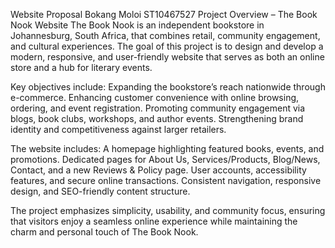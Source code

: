 Website Proposal
Bokang Moloi ST10467527
Project Overview – The Book Nook Website
The Book Nook is an independent bookstore in Johannesburg, South Africa, that combines retail, community engagement, and cultural experiences. The goal of this project is to design and develop a modern, responsive, and user-friendly website that serves as both an online store and a hub for literary events.

Key objectives include:
Expanding the bookstore’s reach nationwide through e-commerce.
Enhancing customer convenience with online browsing, ordering, and event registration.
Promoting community engagement via blogs, book clubs, workshops, and author events.
Strengthening brand identity and competitiveness against larger retailers.

The website includes:
A homepage highlighting featured books, events, and promotions.
Dedicated pages for About Us, Services/Products, Blog/News, Contact, and a new Reviews & Policy page.
User accounts, accessibility features, and secure online transactions.
Consistent navigation, responsive design, and SEO-friendly content structure.

The project emphasizes simplicity, usability, and community focus, ensuring that visitors enjoy a seamless online experience while maintaining the charm and personal touch of The Book Nook.

